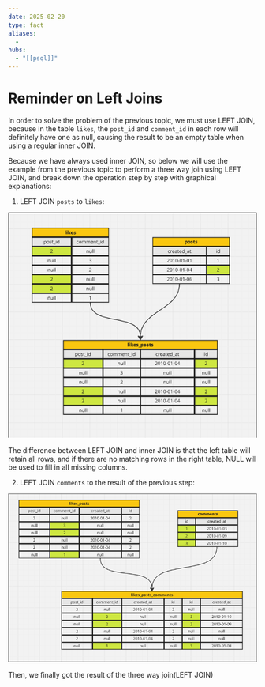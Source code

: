 ```yaml
---
date: 2025-02-20
type: fact
aliases:
  -
hubs:
  - "[[psql]]"
---
```


# Reminder on Left Joins

In order to solve the problem of the previous topic, we must use LEFT JOIN, because in the table `likes`, the `post_id` and `comment_id` in each row will definitely have one as null, causing the result to be an empty table when using a regular inner JOIN.

Because we have always used inner JOIN, so below we will use the example from the previous topic to perform a three way join using LEFT JOIN, and break down the operation step by step with graphical explanations:

1. LEFT JOIN `posts` to `likes`:

![left-join-post-to-likes.png](../../assets/imgs/left-join-post-to-likes.png)

The difference between LEFT JOIN and inner JOIN is that the left table will retain all rows, and if there are no matching rows in the right table, NULL will be used to fill in all missing columns.

2. LEFT JOIN `comments` to the result of the previous step:

![left-join-comment-to-result.png](../../assets/imgs/left-join-comment-to-result.png)

Then, we finally got the result of the three way join(LEFT JOIN)

